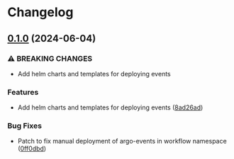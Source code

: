 # Changelog

## [0.1.0](https://github.com/garryod/release-workflows-please/compare/events-v0.0.1...events@v0.1.0) (2024-06-04)


### ⚠ BREAKING CHANGES

* Add helm charts and templates for deploying events

### Features

* Add helm charts and templates for deploying events ([8ad26ad](https://github.com/garryod/release-workflows-please/commit/8ad26ad7407731a3b239e197c5afc160253eff42))


### Bug Fixes

* Patch to fix manual deployment of argo-events in workflow namespace ([0ff0dbd](https://github.com/garryod/release-workflows-please/commit/0ff0dbde1da8e1cbbf65f0c4dc2b506eb28354af))
